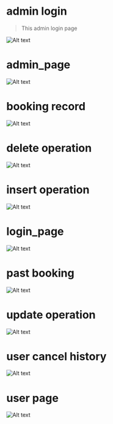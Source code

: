 # admin login

>This admin login page

![Alt text](admin_login.png?raw=true "Title")

# admin_page
>
![Alt text](admin_page.png?raw=true "Title")

# booking record
![Alt text](booking_record.png?raw=true "Title")

# delete operation
![Alt text](delete_operation.png?raw=true "Title")

# insert operation
![Alt text](insert_operation.png?raw=true "Title")

# login_page
![Alt text](login_page.png?raw=true "Title")

# past booking
![Alt text](past_booking.png?raw=true "Title")

# update operation
![Alt text](update_operation.png?raw=true "Title")

# user cancel history
![Alt text](https://github.com/cout-pranav/mini-project/blob/master/project%20photo/history.png?raw=true "Title")

# user page
![Alt text](user_page.png?raw=true "Title")





